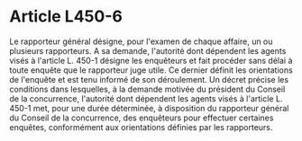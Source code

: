 # Article L450-6

Le rapporteur général désigne, pour l'examen de chaque affaire, un ou plusieurs rapporteurs. A sa demande, l'autorité dont dépendent les agents visés à l'article L. 450-1 désigne les enquêteurs et fait procéder sans délai à toute enquête que le rapporteur juge utile. Ce dernier définit les orientations de l'enquête et est tenu informé de son déroulement.    Un décret précise les conditions dans lesquelles, à la demande motivée du président du Conseil de la concurrence, l'autorité dont dépendent les agents visés à l'article L. 450-1 met, pour une durée déterminée, à disposition du rapporteur général du Conseil de la concurrence, des enquêteurs pour effectuer certaines enquêtes, conformément aux orientations définies par les rapporteurs.